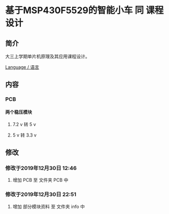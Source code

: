 # 基于MSP430F5529的智能小车 同 课程设计

## 简介

  大三上学期单片机原理及其应用课程设计。

[Language / 语言](https://github.com/Heanden/intelligentCarByMSP430F5529/blob/master/README.md)

## 内容

### PCB

#### 两个稳压模块

1. 7.2 v 转 5 v

2. 5 v 转 3.3 v

## 修改

### 修改于2019年12月30日 12:46

1. 增加 PCB 至 文件夹 PCB 中

### 修改于2019年12月30日 22:51

1. 增加 部分模块资料 至 文件夹 info 中